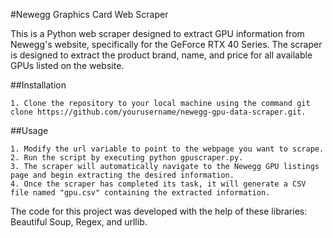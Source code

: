 #Newegg Graphics Card Web Scraper

This is a Python web scraper designed to extract GPU information from Newegg's website, specifically for the GeForce RTX 40 Series. The scraper is designed to extract the product brand, name, and price for all available GPUs listed on the website.

##Installation

    1. Clone the repository to your local machine using the command git clone https://github.com/yourusername/newegg-gpu-data-scraper.git.

##Usage

    1. Modify the url variable to point to the webpage you want to scrape.
    2. Run the script by executing python gpuscraper.py.
    3. The scraper will automatically navigate to the Newegg GPU listings page and begin extracting the desired information.
    4. Once the scraper has completed its task, it will generate a CSV file named "gpu.csv" containing the extracted information.


The code for this project was developed with the help of these libraries: Beautiful Soup, Regex, and urllib.

